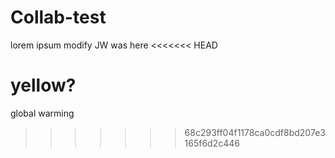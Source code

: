 # Collab-test

lorem ipsum
modify
JW was here
<<<<<<< HEAD

yellow?
=======
global warming
>>>>>>> 68c293ff04f1178ca0cdf8bd207e3165f6d2c446
